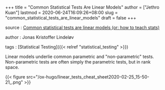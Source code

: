 +++
title = "Common Statistical Tests Are Linear Models"
author = ["Jethro Kuan"]
lastmod = 2020-06-24T16:09:26+08:00
slug = "common_statistical_tests_are_linear_models"
draft = false
+++

source
: [Common statistical tests are linear models (or: how to
teach stats)](https://lindeloev.github.io/tests-as-linear/)

author
: Jonas Kristoffer Lindeløv

tags
: [Statistical Testing]({{< relref "statistical_testing" >}})

Linear models underlie common parametric and "non-parametric" tests.
Non-parametric tests are often simply the parametric tests, but in
rank space.

{{< figure src="/ox-hugo/linear_tests_cheat_sheet2020-02-25_15-50-21_.png" >}}
